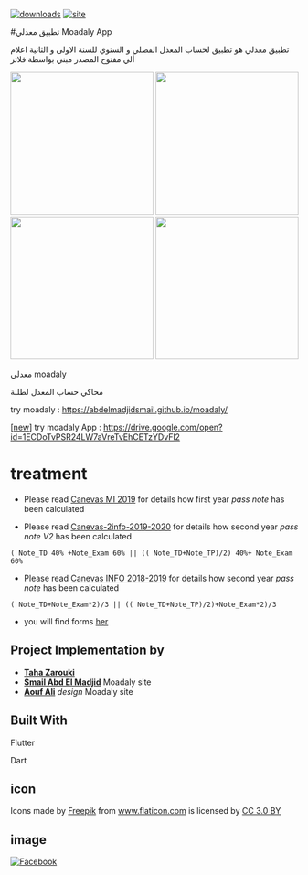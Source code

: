 
[![downloads]( https://img.shields.io/sourceforge/dt/mishkal.svg)](https://drive.google.com/file/d/1giCopcBEf5grvkjhYitHEJNbkxSpH6V3/view)
[![site]( https://img.shields.io/badge/site-10k-green)](https://abdelmadjidsmail.github.io/moadaly/index.html)

#تطبيق معدلي Moadaly App

تطبيق معدلي هو تطبيق لحساب المعدل الفصلي و السنوي للسنة الاولى و الثانية اعلام ألي مفتوح المصدر مبني بواسطة فلاتر

<div align="center">
    <img src="https://github.com/tarekDZ2019/moadaly-App/blob/master/app-img/update1.png" width="250px"</img>
    <img src="https://github.com/tarekDZ2019/moadaly-App/blob/master/app-img/update5.png" width="250px"</img> 
</div>
<div align="center">
    <img src="https://github.com/tarekDZ2019/moadaly-App/blob/master/app-img/update3.png" width="250px"</img> 
    <img src="https://github.com/tarekDZ2019/moadaly-App/blob/master/app-img/update4.png" width="250px"</img> 
</div>

 معدلي moadaly
  
  محاكي حساب المعدل لطلبة

try moadaly : https://abdelmadjidsmail.github.io/moadaly/ 

[<a href=''>new</a>] try moadaly App : https://drive.google.com/open?id=1ECDoTvPSR24LW7aVreTvEhCETzYDvFl2

# treatment

* Please read [Canevas MI 2019](http://dpinfo.univ-bouira.dz/wp-content/uploads/2019/05/Mi2019-canevas.pdf) for details how first year *pass note* has been calculated

* Please read [Canevas-2info-2019-2020](http://dpinfo.univ-bouira.dz/wp-content/uploads/2019/07/2info-new.pdf) for details how second year  *pass note* *V2* has been calculated

```
( Note_TD 40% +Note_Exam 60% || (( Note_TD+Note_TP)/2) 40%+ Note_Exam 60%
```
* Please read [Canevas INFO 2018-2019](http://dpinfo.univ-bouira.dz/wp-content/uploads/2016/01/Informatique-L2.pdf) for details how second year *pass note* has been calculated

```
( Note_TD+Note_Exam*2)/3 || (( Note_TD+Note_TP)/2)+Note_Exam*2)/3 
```
* you will find forms [her](http://dpinfo.univ-bouira.dz/?page_id=22) 



## Project Implementation by 
* [**Taha Zarouki**](github.com/linuxscout)
* [**Smail Abd El Madjid**](https://github.com/Abdelmadjidsmail/) Moadaly site
* [**Aouf Ali**](https://github.com/Sho-Oter)  *design* Moadaly site


## Built With
Flutter 

Dart

## icon 
<div>Icons made by <a href="https://www.flaticon.com/authors/freepik" title="Freepik">Freepik</a> from <a href="https://www.flaticon.com/"                 title="Flaticon">www.flaticon.com</a> is licensed by <a href="http://creativecommons.org/licenses/by/3.0/"                 title="Creative Commons BY 3.0" target="_blank">CC 3.0 BY</a></div>

## image 
[![Facebook]( https://img.shields.io/badge/Facebook-group-blue)](https://www.facebook.com/groups/275350939315996/)
